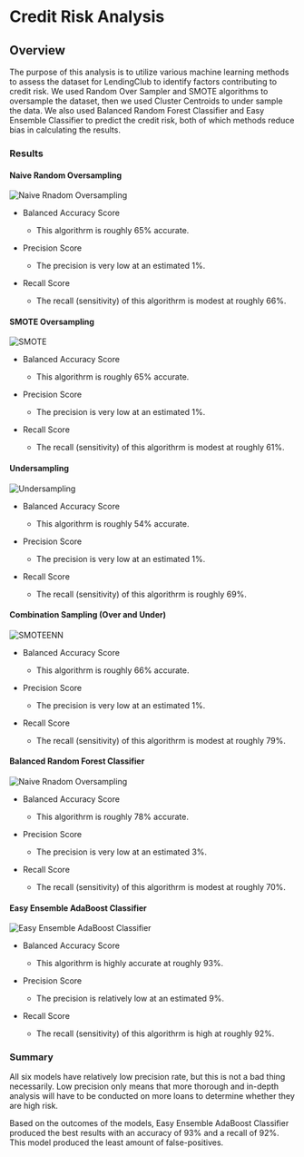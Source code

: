 # Credit Risk Analysis

## Overview

The purpose of this analysis is to utilize various machine learning methods to assess the dataset for LendingClub to identify factors contributing to credit risk. We used Random Over Sampler and SMOTE algorithms to oversample the dataset, then we used Cluster Centroids to under sample the data. We also used Balanced Random Forest Classifier and Easy Ensemble Classifier to predict the credit risk, both of which methods reduce bias in calculating the results. 

### Results

#### Naive Random Oversampling

![Naive Rnadom Oversampling](https://github.com/donovancai/Credit_Risk_Analysis/blob/main/Resources/Naive%20Rnadom%20Oversampling.png)

* Balanced Accuracy Score
  * This algorithrm is roughly 65% accurate.

* Precision Score
  * The precision is very low at an estimated 1%.

* Recall Score
  * The recall (sensitivity) of this algorithrm is modest at roughly 66%.

#### SMOTE Oversampling

![SMOTE](https://github.com/donovancai/Credit_Risk_Analysis/blob/main/Resources/SMOTE.png)

* Balanced Accuracy Score
  * This algorithrm is roughly 65% accurate.

* Precision Score
  * The precision is very low at an estimated 1%.

* Recall Score
  * The recall (sensitivity) of this algorithrm is modest at roughly 61%.

#### Undersampling

![Undersampling](https://github.com/donovancai/Credit_Risk_Analysis/blob/main/Resources/Undersampling.png)

* Balanced Accuracy Score
  * This algorithrm is roughly 54% accurate.

* Precision Score
  * The precision is very low at an estimated 1%.

* Recall Score
  * The recall (sensitivity) of this algorithrm is roughly 69%.

#### Combination Sampling (Over and Under)

![SMOTEENN](https://github.com/donovancai/Credit_Risk_Analysis/blob/main/Resources/SMOTEENN.png)

* Balanced Accuracy Score
  * This algorithrm is roughly 66% accurate.

* Precision Score
  * The precision is very low at an estimated 1%.

* Recall Score
  * The recall (sensitivity) of this algorithrm is modest at roughly 79%.

#### Balanced Random Forest Classifier

![Naive Rnadom Oversampling](https://github.com/donovancai/Credit_Risk_Analysis/blob/main/Resources/Balanced%20Random%20Forest%20Classifier.png)

* Balanced Accuracy Score
  * This algorithrm is roughly 78% accurate.

* Precision Score
  * The precision is very low at an estimated 3%.

* Recall Score
  * The recall (sensitivity) of this algorithrm is modest at roughly 70%.

#### Easy Ensemble AdaBoost Classifier

![Easy Ensemble AdaBoost Classifier](https://github.com/donovancai/Credit_Risk_Analysis/blob/main/Resources/Easy%20Ensemble%20AdaBoost%20Classifier.png)

* Balanced Accuracy Score
  * This algorithrm is highly accurate at roughly 93%.

* Precision Score
  * The precision is relatively low at an estimated 9%.

* Recall Score
  * The recall (sensitivity) of this algorithrm is high at roughly 92%.

### Summary

All six models have relatively low precision rate, but this is not a bad thing necessarily. Low precision only means that more thorough and in-depth analysis will have to be conducted on more loans to determine whether they are high risk. 

Based on the outcomes of the models, Easy Ensemble AdaBoost Classifier produced the best results with an accuracy of 93% and a recall of 92%. This model produced the least amount of false-positives. 
